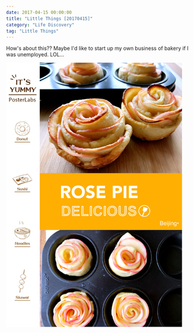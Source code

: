 ```yaml
---
date: 2017-04-15 00:00:00
title: "Little Things [20170415]"
category: "Life Discovery"
tag: "Little Things"
---
```


How's about this?? Maybe I'd like to start up my own business of bakery if I was unemployed. LOL...

<img class="img-responsive center-block" src="https://raw.githubusercontent.com/joshua19881228/my_blogs/master/Life_Discovery/Little_Things/figures/20170415.jpg" alt="" width="480"/>
